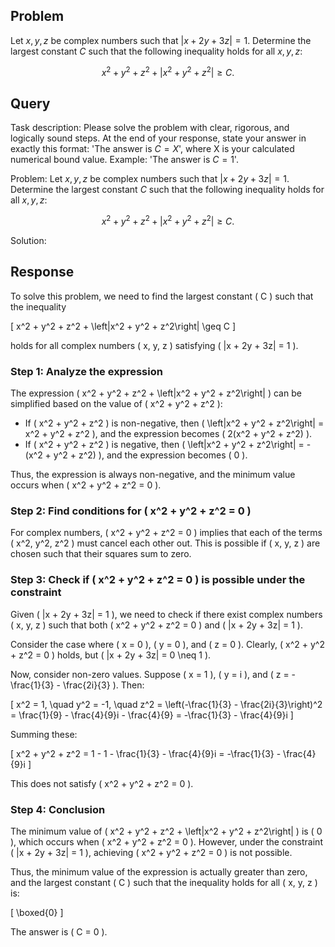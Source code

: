 ## Problem

Let $x, y, z$ be complex numbers such that $|x+2y+3z| = 1$. Determine the largest constant $C$ such that the following inequality holds for all $x, y, z$:

$$
x^2 + y^2 + z^2 + \left|x^2 + y^2 + z^2\right| \geq C.
$$

## Query

Task description: Please solve the problem with clear, rigorous, and logically sound steps. At the end of your response, state your answer in exactly this format: 'The answer is $C=X$', where X is your calculated numerical bound value. Example: 'The answer is $C=1$'.

Problem: Let $x, y, z$ be complex numbers such that $|x+2y+3z| = 1$. Determine the largest constant $C$ such that the following inequality holds for all $x, y, z$:

$$
x^2 + y^2 + z^2 + \left|x^2 + y^2 + z^2\right| \geq C.
$$

Solution:

## Response

To solve this problem, we need to find the largest constant \( C \) such that the inequality

\[
x^2 + y^2 + z^2 + \left|x^2 + y^2 + z^2\right| \geq C
\]

holds for all complex numbers \( x, y, z \) satisfying \( |x + 2y + 3z| = 1 \).

### Step 1: Analyze the expression

The expression \( x^2 + y^2 + z^2 + \left|x^2 + y^2 + z^2\right| \) can be simplified based on the value of \( x^2 + y^2 + z^2 \):

- If \( x^2 + y^2 + z^2 \) is non-negative, then \( \left|x^2 + y^2 + z^2\right| = x^2 + y^2 + z^2 \), and the expression becomes \( 2(x^2 + y^2 + z^2) \).
- If \( x^2 + y^2 + z^2 \) is negative, then \( \left|x^2 + y^2 + z^2\right| = -(x^2 + y^2 + z^2) \), and the expression becomes \( 0 \).

Thus, the expression is always non-negative, and the minimum value occurs when \( x^2 + y^2 + z^2 = 0 \).

### Step 2: Find conditions for \( x^2 + y^2 + z^2 = 0 \)

For complex numbers, \( x^2 + y^2 + z^2 = 0 \) implies that each of the terms \( x^2, y^2, z^2 \) must cancel each other out. This is possible if \( x, y, z \) are chosen such that their squares sum to zero.

### Step 3: Check if \( x^2 + y^2 + z^2 = 0 \) is possible under the constraint

Given \( |x + 2y + 3z| = 1 \), we need to check if there exist complex numbers \( x, y, z \) such that both \( x^2 + y^2 + z^2 = 0 \) and \( |x + 2y + 3z| = 1 \).

Consider the case where \( x = 0 \), \( y = 0 \), and \( z = 0 \). Clearly, \( x^2 + y^2 + z^2 = 0 \) holds, but \( |x + 2y + 3z| = 0 \neq 1 \).

Now, consider non-zero values. Suppose \( x = 1 \), \( y = i \), and \( z = -\frac{1}{3} - \frac{2i}{3} \). Then:

\[
x^2 = 1, \quad y^2 = -1, \quad z^2 = \left(-\frac{1}{3} - \frac{2i}{3}\right)^2 = \frac{1}{9} - \frac{4}{9}i - \frac{4}{9} = -\frac{1}{3} - \frac{4}{9}i
\]

Summing these:

\[
x^2 + y^2 + z^2 = 1 - 1 - \frac{1}{3} - \frac{4}{9}i = -\frac{1}{3} - \frac{4}{9}i
\]

This does not satisfy \( x^2 + y^2 + z^2 = 0 \).

### Step 4: Conclusion

The minimum value of \( x^2 + y^2 + z^2 + \left|x^2 + y^2 + z^2\right| \) is \( 0 \), which occurs when \( x^2 + y^2 + z^2 = 0 \). However, under the constraint \( |x + 2y + 3z| = 1 \), achieving \( x^2 + y^2 + z^2 = 0 \) is not possible.

Thus, the minimum value of the expression is actually greater than zero, and the largest constant \( C \) such that the inequality holds for all \( x, y, z \) is:

\[
\boxed{0}
\]

The answer is \( C = 0 \).